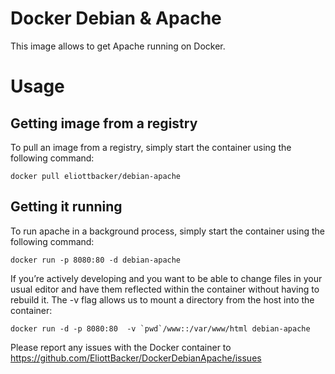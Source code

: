 
# Docker Debian & Apache
This image allows to get Apache running on Docker.

# Usage
## Getting image from a registry
To pull an image from a registry, simply start the container using the following command:
```
docker pull eliottbacker/debian-apache
```

## Getting it running
To run apache in a background process, simply start the container using the following command:
```
docker run -p 8080:80 -d debian-apache
```

If you’re actively developing and you want to be able to change files in your usual editor and have them reflected within the container without having to rebuild it. The -v flag allows us to mount a directory from the host into the container:
```
docker run -d -p 8080:80  -v `pwd`/www::/var/www/html debian-apache
```

Please report any issues with the Docker container to https://github.com/EliottBacker/DockerDebianApache/issues
